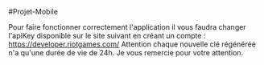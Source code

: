 #Projet-Mobile

Pour faire fonctionner correctement l'application il vous faudra changer l'apiKey disponible sur le site suivant en créant un compte : 
https://developer.riotgames.com/ Attention chaque nouvelle clé régénérée n'a qu'une durée de vie de 24h. Je vous remercie pour votre attention.

